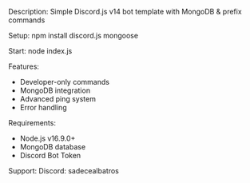 
Description: Simple Discord.js v14 bot template with MongoDB & prefix commands

Setup:
npm install discord.js mongoose

Start:
node index.js

Features:
- Developer-only commands
- MongoDB integration
- Advanced ping system
- Error handling

Requirements:
- Node.js v16.9.0+
- MongoDB database
- Discord Bot Token

Support: Discord: sadecealbatros
